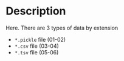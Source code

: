 # Description

Here. There are 3 types of data by extension

- `*.pickle` file (01-02)
- `*.csv` file (03-04)
- `*.tsv` file (05-06)
